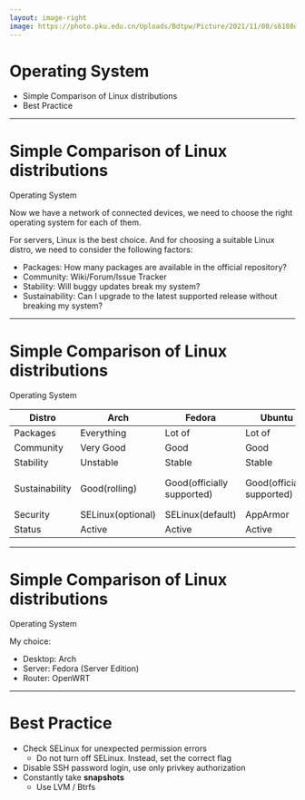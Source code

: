 ```yaml
---
layout: image-right
image: https://photo.pku.edu.cn/Uploads/Bdtpw/Picture/2021/11/08/s6188db2927682.jpg
---
```


# Operating System

- Simple Comparison of Linux distributions
- Best Practice

---

# Simple Comparison of Linux distributions
Operating System

Now we have a network of connected devices, we need to choose the right operating system for each of them.

For servers, Linux is the best choice. And for choosing a suitable Linux distro, we need to consider the following factors:

- Packages: How many packages are available in the official repository?
- Community: Wiki/Forum/Issue Tracker
- Stability: Will buggy updates break my system?
- Sustainability: Can I upgrade to the latest supported release without breaking my system?

---

# Simple Comparison of Linux distributions
Operating System

| Distro         | Arch       | Fedora | Ubuntu | CentOS      | Alpine | OpenWRT |
|----------------|------------|--------|--------|-------------|--------|---------|
| Packages       | Everything | Lot of | Lot of | Sufficient  | Basic  |   -     |
| Community      | Very Good  | Good   | Good   | Good        | New    | Good    |
| Stability      | Unstable   | Stable | Stable | Very Stable | Stable | Stable  |
| Sustainability | Good(rolling) | Good(officially supported) | Good(officially supported) | Poor(not supported) | Unknown | Poor(reflash required for EXT4) |
| Security       | SELinux(optional) | SELinux(default) | AppArmor | SELinux(default) | - | - |
| Status         | Active | Active | Active | Dead | Active | Active |

---

# Simple Comparison of Linux distributions
Operating System

My choice:
- Desktop: Arch
- Server: Fedora (Server Edition)
- Router: OpenWRT

---

# Best Practice

- Check SELinux for unexpected permission errors
  - Do not turn off SELinux. Instead, set the correct flag
- Disable SSH password login, use only privkey authorization
- Constantly take **snapshots**
  - Use LVM / Btrfs